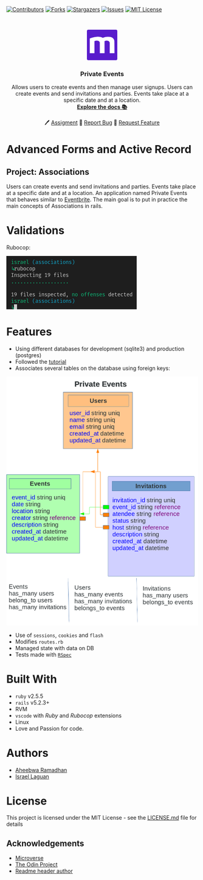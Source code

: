 
[![Contributors][contributors-shield]][contributors-url]
[![Forks][forks-shield]][forks-url]
[![Stargazers][stars-shield]][stars-url]
[![Issues][issues-shield]][issues-url]
[![MIT License][license-shield]][license-url]

<br />
<p align="center">
  <a href="https://www.microverse.org/">
    <img src="doc/microverse.png" alt="Logo" width="80" height="80">
  </a>

  <h3 align="center">
	 Private Events
  </h3>

  <p align="center">
    Allows users to create events and then manage user signups. Users can create events and send invitations and parties. Events take place at a specific date and at a location.
    <br />
    <a href="https://github.com/Israel-Laguan/Private-Events/blob/master/README.md"><strong>Explore the docs 📚</strong></a>
    <br />
    <br />
	  🖊️
    <a href="https://www.theodinproject.com/courses/ruby-on-rails/lessons/associations#your-task">Assigment</a>
    🐛
    <a href="https://github.com/Israel-Laguan/Private-Events/issues">Report Bug</a>
    🙏
    <a href="https://github.com/Israel-Laguan/Private-Events/issues">Request Feature</a>
  </p>
</p>

# Advanced Forms and Active Record
## Project: Associations
Users can create events and send invitations and parties. Events take place at a specific date and at a location. An application named Private Events that behaves similar to [Eventbrite](https://www.eventbrite.com/). The main goal is to put in practice the main concepts of Associations in rails.

# Validations

Rubocop: 

![rubocop-validation](doc/rubocop.png)

# Features

* Using different databases for development (sqlite3) and production (postgres)
* Followed the [tutorial](https://www.learnenough.com/ruby-on-rails-4th-edition-tutorial/user_microposts) 
* Associates several tables on the database using foreign keys:

![models](doc/models.png)

* Use of `sessions`, `cookies` and `flash`
* Modifies `routes.rb`
* Managed state with data on DB
* Tests made with [`RSpec`](https://relishapp.com/rspec/)

# Built With

* `ruby` v2.5.5
* `rails` v5.2.3+
* RVM
* `vscode` with _Ruby_ and _Rubocop_ extensions
* Linux
* Love and Passion for code.

# Authors

* [Aheebwa Ramadhan](https://github.com/raheebwa)
* [Israel Laguan](https://github.com/Israel-Laguan)

# License

This project is licensed under the MIT License - see the [LICENSE.md](LICENSE.md) file for details 

<!-- ACKNOWLEDGEMENTS -->
## Acknowledgements
* [Microverse](https://www.microverse.org/)
* [The Odin Project](https://www.theodinproject.com/)
* [Readme header author](https://github.com/collinsugwu/Microverse201-Enumerable-Methods)


<!-- MARKDOWN LINKS & IMAGES -->
<!-- https://www.markdownguide.org/basic-syntax/#reference-style-links -->
[contributors-shield]: https://img.shields.io/github/contributors/Israel-Laguan/Private-Events.svg?style=flat-square
[contributors-url]: https://github.com/Israel-Laguan/Private-Events/graphs/contributors
[forks-shield]: https://img.shields.io/github/forks/Israel-Laguan/Private-Events
[forks-url]: https://github.com/Israel-Laguan/Private-Events/network/members
[stars-shield]: https://img.shields.io/github/stars/Israel-Laguan/Private-Events
[stars-url]: https://github.com/Israel-Laguan/Private-Events/stargazers
[issues-shield]: https://img.shields.io/github/issues/Israel-Laguan/Private-Events
[issues-url]: https://github.com/Israel-Laguan/Private-Events/issues
[license-shield]: https://img.shields.io/github/license/Israel-Laguan/Private-Events
[license-url]: https://github.com/Israel-Laguan/Private-Events/blob/master/LICENSE.txt